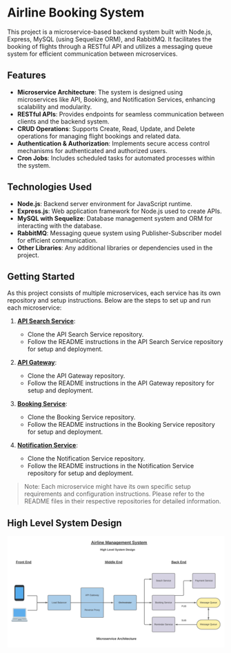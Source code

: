 # Airline Booking System

This project is a microservice-based backend system built with Node.js, Express, MySQL (using Sequelize ORM), and RabbitMQ. It facilitates the booking of flights through a RESTful API and utilizes a messaging queue system for efficient communication between microservices.

## Features

- **Microservice Architecture**: The system is designed using microservices like API, Booking, and Notification Services, enhancing scalability and modularity.
- **RESTful APIs**: Provides endpoints for seamless communication between clients and the backend system.
- **CRUD Operations**: Supports Create, Read, Update, and Delete operations for managing flight bookings and related data.
- **Authentication & Authorization**: Implements secure access control mechanisms for authenticated and authorized users.
- **Cron Jobs**: Includes scheduled tasks for automated processes within the system.

## Technologies Used

- **Node.js**: Backend server environment for JavaScript runtime.
- **Express.js**: Web application framework for Node.js used to create APIs.
- **MySQL with Sequelize**: Database management system and ORM for interacting with the database.
- **RabbitMQ**: Messaging queue system using Publisher-Subscriber model for efficient communication.
- **Other Libraries**: Any additional libraries or dependencies used in the project.

## Getting Started

As this project consists of multiple microservices, each service has its own repository and setup instructions. Below are the steps to set up and run each microservice:

1. **[API Search Service](https://github.com/ArunRawat404/Flight-Service)**:

   - Clone the API Search Service repository.
   - Follow the README instructions in the API Search Service repository for setup and deployment.

2. **[API Gateway](https://github.com/ArunRawat404/Flight-API-Gateway)**:

   - Clone the API Gateway repository.
   - Follow the README instructions in the API Gateway repository for setup and deployment.

3. **[Booking Service](https://github.com/ArunRawat404/Flight-Booking-Service)**:

   - Clone the Booking Service repository.
   - Follow the README instructions in the Booking Service repository for setup and deployment.

4. **[Notification Service](https://github.com/ArunRawat404/Flight-Notification-Service)**:
   - Clone the Notification Service repository.
   - Follow the README instructions in the Notification Service repository for setup and deployment.

> Note: Each microservice might have its own specific setup requirements and configuration instructions. Please refer to the README files in their respective repositories for detailed information.

## High Level System Design

![High Level System Design](Airline_management_system_high_level_design.png)

